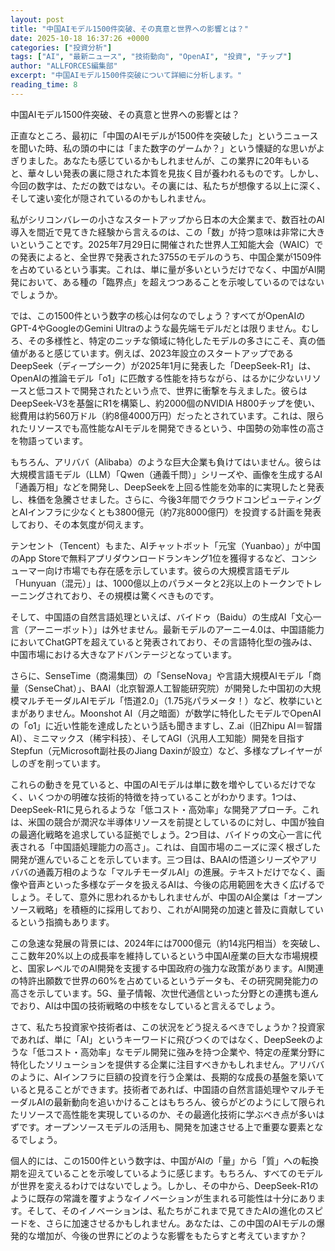 ```yaml
---
layout: post
title: "中国AIモデル1500件突破、その真意と世界への影響とは？"
date: 2025-10-18 16:37:26 +0000
categories: ["投資分析"]
tags: ["AI", "最新ニュース", "技術動向", "OpenAI", "投資", "チップ"]
author: "ALLFORCES編集部"
excerpt: "中国AIモデル1500件突破について詳細に分析します。"
reading_time: 8
---
```


中国AIモデル1500件突破、その真意と世界への影響とは？

正直なところ、最初に「中国のAIモデルが1500件を突破した」というニュースを聞いた時、私の頭の中には「また数字のゲームか？」という懐疑的な思いがよぎりました。あなたも感じているかもしれませんが、この業界に20年もいると、華々しい発表の裏に隠された本質を見抜く目が養われるものです。しかし、今回の数字は、ただの数ではない。その裏には、私たちが想像する以上に深く、そして速い変化が隠されているのかもしれません。

私がシリコンバレーの小さなスタートアップから日本の大企業まで、数百社のAI導入を間近で見てきた経験から言えるのは、この「数」が持つ意味は非常に大きいということです。2025年7月29日に開催された世界人工知能大会（WAIC）での発表によると、全世界で発表された3755のモデルのうち、中国企業が1509件を占めているという事実。これは、単に量が多いというだけでなく、中国がAI開発において、ある種の「臨界点」を超えつつあることを示唆しているのではないでしょうか。

では、この1500件という数字の核心は何なのでしょう？すべてがOpenAIのGPT-4やGoogleのGemini Ultraのような最先端モデルだとは限りません。むしろ、その多様性と、特定のニッチな領域に特化したモデルの多さにこそ、真の価値があると感じています。例えば、2023年設立のスタートアップであるDeepSeek（ディープシーク）が2025年1月に発表した「DeepSeek-R1」は、OpenAIの推論モデル「o1」に匹敵する性能を持ちながら、はるかに少ないリソースと低コストで開発されたという点で、世界に衝撃を与えました。彼らはDeepSeek-V3を基盤にR1を構築し、約2000個のNVIDIA H800チップを使い、総費用は約560万ドル（約8億4000万円）だったとされています。これは、限られたリソースでも高性能なAIモデルを開発できるという、中国勢の効率性の高さを物語っています。

もちろん、アリババ（Alibaba）のような巨大企業も負けてはいません。彼らは大規模言語モデル（LLM）「Qwen（通義千問）」シリーズや、画像を生成するAI「通義万相」などを開発し、DeepSeekを上回る性能を効率的に実現したと発表し、株価を急騰させました。さらに、今後3年間でクラウドコンピューティングとAIインフラに少なくとも3800億元（約7兆8000億円）を投資する計画を発表しており、その本気度が伺えます。

テンセント（Tencent）もまた、AIチャットボット「元宝（Yuanbao）」が中国のApp Storeで無料アプリダウンロードランキング1位を獲得するなど、コンシューマー向け市場でも存在感を示しています。彼らの大規模言語モデル「Hunyuan（混元）」は、1000億以上のパラメータと2兆以上のトークンでトレーニングされており、その規模は驚くべきものです。

そして、中国語の自然言語処理といえば、バイドゥ（Baidu）の生成AI「文心一言（アーニーボット）」は外せません。最新モデルのアーニー4.0は、中国語能力においてChatGPTを超えていると発表されており、その言語特化型の強みは、中国市場における大きなアドバンテージとなっています。

さらに、SenseTime（商湯集団）の「SenseNova」や言語大規模AIモデル「商量（SenseChat）」、BAAI（北京智源人工智能研究院）が開発した中国初の大規模マルチモーダルAIモデル「悟道2.0」（1.75兆パラメータ！）など、枚挙にいとまがありません。Moonshot AI（月之暗面）が数学に特化したモデルでOpenAIの「o1」に近い性能を達成したという話も聞きますし、Z.ai（旧Zhipu AI＝智譜AI）、ミニマックス（稀宇科技）、そしてAGI（汎用人工知能）開発を目指すStepfun（元Microsoft副社長のJiang Daxinが設立）など、多様なプレイヤーがしのぎを削っています。

これらの動きを見ていると、中国のAIモデルは単に数を増やしているだけでなく、いくつかの明確な技術的特徴を持っていることがわかります。1つは、DeepSeek-R1に見られるような「低コスト・高効率」な開発アプローチ。これは、米国の競合が潤沢な半導体リソースを前提としているのに対し、中国が独自の最適化戦略を追求している証拠でしょう。2つ目は、バイドゥの文心一言に代表される「中国語処理能力の高さ」。これは、自国市場のニーズに深く根ざした開発が進んでいることを示しています。三つ目は、BAAIの悟道シリーズやアリババの通義万相のような「マルチモーダルAI」の進展。テキストだけでなく、画像や音声といった多様なデータを扱えるAIは、今後の応用範囲を大きく広げるでしょう。そして、意外に思われるかもしれませんが、中国のAI企業は「オープンソース戦略」を積極的に採用しており、これがAI開発の加速と普及に貢献しているという指摘もあります。

この急速な発展の背景には、2024年には7000億元（約14兆円相当）を突破し、ここ数年20%以上の成長率を維持しているという中国AI産業の巨大な市場規模と、国家レベルでのAI開発を支援する中国政府の強力な政策があります。AI関連の特許出願数で世界の60%を占めているというデータも、その研究開発能力の高さを示しています。5G、量子情報、次世代通信といった分野との連携も進んでおり、AIは中国の技術戦略の中核をなしていると言えるでしょう。

さて、私たち投資家や技術者は、この状況をどう捉えるべきでしょうか？投資家であれば、単に「AI」というキーワードに飛びつくのではなく、DeepSeekのような「低コスト・高効率」なモデル開発に強みを持つ企業や、特定の産業分野に特化したソリューションを提供する企業に注目すべきかもしれません。アリババのように、AIインフラに巨額の投資を行う企業は、長期的な成長の基盤を築いていると見ることができます。技術者であれば、中国語の自然言語処理やマルチモーダルAIの最新動向を追いかけることはもちろん、彼らがどのようにして限られたリソースで高性能を実現しているのか、その最適化技術に学ぶべき点が多いはずです。オープンソースモデルの活用も、開発を加速させる上で重要な要素となるでしょう。

個人的には、この1500件という数字は、中国がAIの「量」から「質」への転換期を迎えていることを示唆しているように感じます。もちろん、すべてのモデルが世界を変えるわけではないでしょう。しかし、その中から、DeepSeek-R1のように既存の常識を覆すようなイノベーションが生まれる可能性は十分にあります。そして、そのイノベーションは、私たちがこれまで見てきたAIの進化のスピードを、さらに加速させるかもしれません。あなたは、この中国のAIモデルの爆発的な増加が、今後の世界にどのような影響をもたらすと考えていますか？


